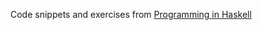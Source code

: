 Code snippets and exercises from [Programming in Haskell](http://www.cs.nott.ac.uk/~pszgmh/pih.html)
